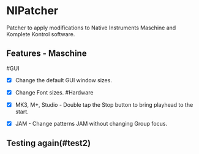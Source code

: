 # NIPatcher
Patcher to apply modifications to Native Instruments Maschine and Komplete Kontrol software.

## Features - Maschine
#GUI
- [x] Change the default GUI window sizes.
- [x] Change Font sizes.
#Hardware
- [x] MK3, M+, Studio - Double tap the Stop button to bring playhead to the start.
- [x] JAM - Change patterns JAM without changing Group focus.



## Testing again(#test2)
